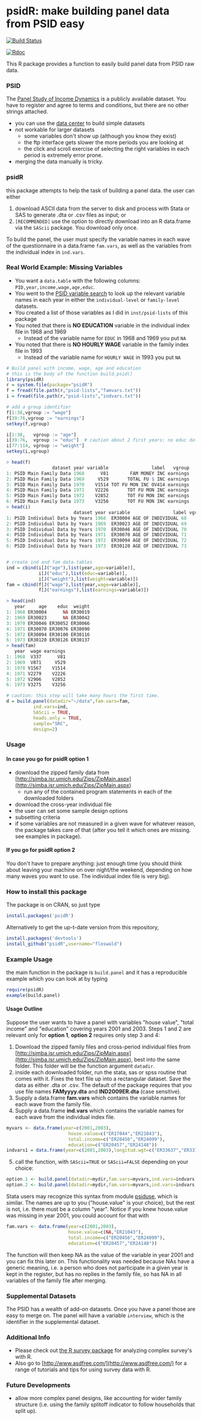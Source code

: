 


# psidR: make building panel data from PSID easy


[![Build Status](https://travis-ci.org/floswald/psidR.svg)](https://travis-ci.org/floswald/psidR)

[![Rdoc](http://www.rdocumentation.org/badges/version/psidR)](http://www.rdocumentation.org/packages/psidR)


This R package provides a function to easily build panel data from PSID raw data.

### PSID

The [Panel Study of Income Dynamics](http://psidonline.isr.umich.edu/) is a publicly available dataset. You have to register and agree to terms and conditions, but there are no other strings attached. 

* you can use the [data center](http://simba.isr.umich.edu/default.aspx) to build simple datasets
* not workable for larger datasets
  * some variables don't show up (although you know they exist)
  * the ftp interface gets slower the more periods you are looking at
  * the click and scroll exercise of selecting the right variables in each period is extremely error prone. 
* merging the data manually is tricky.

### psidR

this package attempts to help the task of building a panel data. the user can either

1. download ASCII data from the server to disk and process with Stata or SAS to generate .dta or .csv files as input; or
2. `[RECOMMENDED]` use the option to directly download into an R data.frame via the `SAScii` package. You download only once.

To build the panel, the user must specify the variable names in each wave of the questionnaire in a data.frame `fam.vars`, as well as the variables from the individual index in `ind.vars`. 


### Real World Example: Missing Variables

* You want a `data.table` with the following columns: `PID,year,income,wage,age,educ`.
* You went to the [PSID variable search](https://simba.isr.umich.edu/VS/s.aspx) to look up the relevant variable names in each year in either the `individual-level` or `family-level` datasets.
* You created a list of those variables as I did in `inst/psid-lists` of this package
* You noted that there is **NO EDUCATION** variable in the individual index file in 1968 and 1969
    * Instead of the variable name for `EDUC` in 1968 and 1969 you put `NA`
* You noted that there is **NO HOURLY WAGE** variable in the family index file in 1993
    * Instead of the variable name for `HOURLY WAGE` in 1993 you put `NA`

```R
# Build panel with income, wage, age and education
# this is the body of the function build.psid()
library(psidR)
r = system.file(package="psidR")
f = fread(file.path(r,"psid-lists","famvars.txt"))
i = fread(file.path(r,"psid-lists","indvars.txt"))

# add a group identifier
f[1:38,vgroup := "wage"]
f[39:76,vgroup := "earnings"]
setkey(f,vgroup)

i[1:38,   vgroup := "age"]
i[39:76,  vgroup := "educ"]  # caution about 2 first years: no educ data
i[77:114, vgroup := "weight"]
setkey(i,vgroup)

> head(f)
                 dataset year variable                label   vgroup
1: PSID Main Family Data 1968      V81        FAM MONEY INC earnings
2: PSID Main Family Data 1969     V529       TOTAL FU $ INC earnings
3: PSID Main Family Data 1970    V1514 TOT FU MON INC OV414 earnings
4: PSID Main Family Data 1971    V2226       TOT FU MON INC earnings
5: PSID Main Family Data 1972    V2852       TOT FU MON INC earnings
6: PSID Main Family Data 1973    V3256       TOT FU MON INC earnings
> head(i)
                         dataset year variable                label vgroup
1: PSID Individual Data by Years 1968  ER30004 AGE OF INDIVIDUAL 68    age
2: PSID Individual Data by Years 1969  ER30023 AGE OF INDIVIDUAL 69    age
3: PSID Individual Data by Years 1970  ER30046 AGE OF INDIVIDUAL 70    age
4: PSID Individual Data by Years 1971  ER30070 AGE OF INDIVIDUAL 71    age
5: PSID Individual Data by Years 1972  ER30094 AGE OF INDIVIDUAL 72    age
6: PSID Individual Data by Years 1973  ER30120 AGE OF INDIVIDUAL 73    age


# create ind and fam data.tables
ind = cbind(i[J("age"),list(year,age=variable)],
            i[J("educ"),list(educ=variable)],
            i[J("weight"),list(weight=variable)])
fam = cbind(f[J("wage"),list(year,wage=variable)],
            f[J("earnings"),list(earnings=variable)])

> head(ind)
   year     age    educ  weight
1: 1968 ER30004      NA ER30019
2: 1969 ER30023      NA ER30042
3: 1970 ER30046 ER30052 ER30066
4: 1971 ER30070 ER30076 ER30090
5: 1972 ER30094 ER30100 ER30116
6: 1973 ER30120 ER30126 ER30137
> head(fam)
   year  wage earnings
1: 1968  V337      V81
2: 1969  V871     V529
3: 1970 V1567    V1514
4: 1971 V2279    V2226
5: 1972 V2906    V2852
6: 1973 V3275    V3256

# caution: this step will take many hours the first time.
d = build.panel(datadir="~/data",fam.vars=fam,
          ind.vars=ind,
          SAScii = TRUE, 
          heads.only = TRUE,
          sample="SRC",
          design=2)
```

### Usage

#### In case you go for psidR option 1 

* download the zipped family data from [http://simba.isr.umich.edu/Zips/ZipMain.aspx](http://simba.isr.umich.edu/Zips/ZipMain.aspx)
  * run any of the contained program statements in each of the downloaded folders
* download the cross-year individual file
* the user can set some sample design options
* subsetting criteria
* if some variables are not measured in a given wave for whatever reason, the package takes care of that (after you tell it which ones are missing. see examples in package).

#### If you go for psidR option 2

You don't have to prepare anything: just enough time (you should think about leaving your machine on over night/the weekend, depending on how many waves you want to use. The individual index file is very big).

### How to install this package

The package is on CRAN, so just type

```r
install.packages('psidR')
```

Alternatively to get the up-t-date version from this repository,

```r
install.packages('devtools')
install_github("psidR",username="floswald")
```


### Example Usage

the main function in the package is `build.panel` and it has a reproducible example which you can look at by typing

```r
require(psidR)
example(build.panel)
```

#### Usage Outline

Suppose the user wants to have a panel with variables "house value", "total income" and "education" covering years 2001 and 2003. Steps 1 and 2 are relevant only for **option 1**, **option 2** requires only step 3 and 4:

1. Download the zipped family files and cross-period individual files from [http://simba.isr.umich.edu/Zips/ZipMain.aspx](http://simba.isr.umich.edu/Zips/ZipMain.aspx), best into the same folder. This folder will be the function argument `datadir`.
2. inside each downloaded folder, run the stata, sas or spss routine that comes with it. Fixes the text file up into a rectangular dataset. Save the data as either .dta or .csv. The default of the package requires that you use file names **FAMyyyy.dta** and **IND2009ER.dta** (case sensitive). 
3. Supply a data.frame **fam.vars** which contains the variable names for each wave from the family file.
4. Supply a data.frame **ind.vars** which contains the variable names for each wave from the individual index file.

```r
myvars <- data.frame(year=c(2001,2003),
                       house.value=c("ER17044","ER21043"),
                       total.income=c("ER20456","ER24099"),
                       education=c("ER20457","ER24148"))
indvars1 = data.frame(year=c(2001,2003),longitud.wgt=c("ER33637","ER33740"))
```

5. call the function, with `SAScii=TRUE` or `SAScii=FALSE` depending on your choice:

```r
option.1 <- build.panel(datadir=mydir,fam.vars=myvars,ind.vars=indvars,SAScii=FALSE)
option.2 <- build.panel(datadir=mydir,fam.vars=myvars,ind.vars=indvars,SAScii=TRUE)
```


Stata users may recognize this syntax from module [psiduse](http://ideas.repec.org/c/boc/bocode/s457040.html), which is similar. The names are up to you ("house.value" is your choice), but the rest is not, i.e. there must be a column "year". Notice if you knew house.value was missing in year 2001, you could account for that with 

```r
fam.vars <- data.frame(year=c(2001,2003),
                       house.value=c(NA,"ER21043"),
                       total.income=c("ER20456","ER24099"),
                       education=c("ER20457","ER24148"))
```

The function will then keep NA as the value of the variable in year 2001 and you can fix this later on. This functionality was needed because NAs have a generic meaning, i.e. a person who does not participate in a given year is kept in the register, but has no replies in the family file, so has NA in all variables of the family file after merging.


### Supplemental Datasets

The PSID has a wealth of add-on datasets. Once you have a panel those are easy to merge on. The panel will have a variable `interview`, which is the identifier in the supplemental dataset. 

### Additional Info

* Please check out [the R survey package](http://cran.r-project.org/web/packages/survey/index.html) for analyzing complex survey's with R. 
* Also go to [http://www.asdfree.com/](http://www.asdfree.com/) for a range of tutorials and tips for using survey data with R.


### Future Developments

* allow more complex panel designs, like accounting for wider family structure (i.e. using the family splitoff indicator to follow households that split up).


